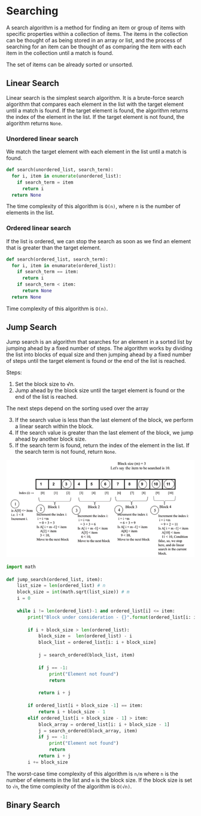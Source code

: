 # Searching

A search algorithm is a method for finding an item or group of items with specific properties within a collection of items. The items in the collection can be thought of as being stored in an array or list, and the process of searching for an item can be thought of as comparing the item with each item in the collection until a match is found.

The set of items can be already sorted or unsorted.

## Linear Search

Linear search is the simplest search algorithm. It is a brute-force search algorithm that compares each element in the list with the target element until a match is found. If the target element is found, the algorithm returns the index of the element in the list. If the target element is not found, the algorithm returns `None`.

### Unordered linear search

We match the target element with each element in the list until a match is found.

```python
def search(unordered_list, search_term):
  for i, item in enumerate(unordered_list):
    if search_term = item
      return i
  return None
```

The time complexity of this algorithm is `O(n)`, where n is the number of elements in the list.

### Ordered linear search

If the list is ordered, we can stop the search as soon as we find an element that is greater than the target element.

```python
def search(ordered_list, search_term):
  for i, item in enumarate(ordered_list):
    if search_term == item:
      return i
    if search_term < item:
      return None
  return None
```

Time complexity of this algorithm is `O(n)`.

## Jump Search

Jump search is an algorithm that searches for an element in a sorted list by jumping ahead by a fixed number of steps. The algorithm works by dividing the list into blocks of equal size and then jumping ahead by a fixed number of steps until the target element is found or the end of the list is reached.

Steps:

1. Set the block size to √n.
2. Jump ahead by the block size until the target element is found or the end of the list is reached.

The next steps depend on the sorting used over the array

3. If the search value is less than the last element of the block, we perform a linear search within the block.
4. If the search value is greater than the last element of the block, we jump ahead by another block size.
5. If the search term is found, return the index of the element in the list. If the search term is not found, return `None`.

![alt text](image.png)

```python
import math

def jump_search(ordered_list, item):
    list_size = len(ordered_list) # n
    block_size = int(math.sqrt(list_size)) # m
    i = 0

    while i != len(ordered_list)-1 and ordered_list[i] <= item:
        print("Block under consideration - {}".format(ordered_list[i: i+block_size]))

        if i + block_size > len(ordered_list):
            block_size =  len(ordered_list) - i
            block_list = ordered_list[i: i + block_size]

            j = search_ordered(block_list, item)

            if j == -1:
                print("Element not found")
                return

            return i + j

        if ordered_list[i + block_size -1] == item:
            return i + block_size - 1
        elif ordered_list[i + block_size - 1] > item:
            block_array = ordered_list[i: i + block_size - 1]
            j = search_ordered(block_array, item)
            if j == -1:
                print("Element not found")
                return
            return i + j
        i += block_size
```

The worst-case time complexity of this algorithm is `n/m` where `n` is the number of elements in the list and `m` is the block size.
If the block size is set to `√n`, the time complexity of the algorithm is `O(√n)`.

## Binary Search
